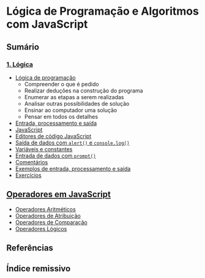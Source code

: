 # Lógica de Programação e Algoritmos com JavaScript

## Sumário

### [1. Lógica](capitulo-01\README.md)

- [Lógica de programação ](capitulo-01\cap1-01.md)
  - Compreender o que é pedido
  - Realizar deduções na construção do programa
  - Enumerar as etapas a serem realizadas
  - Analisar outras possibilidades de solução
  - Ensinar ao computador uma solução
  - Pensar em todos os detalhes
- [Entrada, processamento e saída ](capitulo-01\cap1-02.md)
- [JavaScript ](capitulo-01\cap1-03.md)
- [Editores de código JavaScript ](capitulo-01\cap1-04.md)
- [Saída de dados com `alert()` e `console.log()` ](capitulo-01\cap1-05.md)
- [Variáveis e constantes ](capitulo-01\cap1-06.md)
- [Entrada de dados com `prompt()` ](capitulo-01\cap1-07.md)
- [Comentários ](capitulo-01\cap1-08.md)
- [Exemplos de entrada, processamento e saída ](capitulo-01\cap1-09.md)
- [Exercícios ](capitulo-01\cap1-10.md)

## [Operadores em JavaScript ](capitulo-02\README.md)

- [Operadores Aritméticos](cap2-01-operadores_aritmeticos_javascript)
- [Operadores de Atribuição](cap2-02-operadores_de_atribuicao_javascript)
- [Operadores de Comparação](cap2-03-operadores_de_comparacao_javascript)
- [Operadores Lógicos](cap2-04-operadores_logicos_javascript)

## Referências

## Índice remissivo
